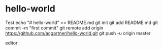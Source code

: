 # hello-world
Test
echo "# hello-world" >> README.md
git init
git add README.md
git commit -m "first commit"
git remote add origin https://github.com/acgartner/hello-world.git
git push -u origin master

editor

